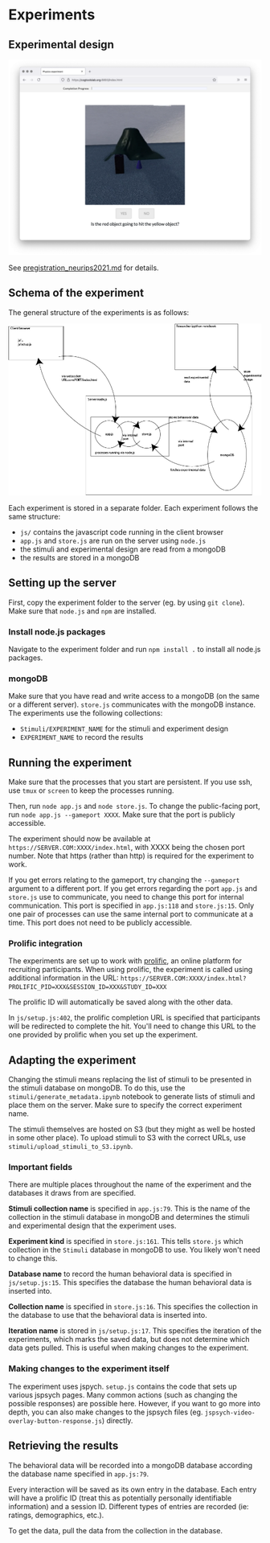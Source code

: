 # Experiments

## Experimental design
![picture 2](.README/screenshot%20of%20the%20experiment.png)  

See [pregistration_neurips2021.md](prereg/preregistration_neurips2021.md) for details.

## Schema of the experiment

The general structure of the experiments is as follows:

![schema](.README/experimental_setup_structure_schema.png)  

Each experiment is stored in a separate folder. Each experiment follows the same structure:
* `js/` contains the javascript code running in the client browser
* `app.js` and `store.js` are run on the server using `node.js`
* the stimuli and experimental design are read from a mongoDB
* the results are stored in a mongoDB

## Setting up the server

First, copy the experiment folder to the server (eg. by using `git clone`). Make sure that `node.js` and `npm` are installed.

### Install node.js packages
Navigate to the experiment folder and run `npm install .` to install all node.js packages.

### mongoDB
Make sure that you have read and write access to a mongoDB (on the same or a different server). `store.js` communicates with the mongoDB instance. 
The experiments use the following collections:
* `Stimuli/EXPERIMENT_NAME` for the stimuli and experiment design
* `EXPERIMENT_NAME` to record the results

## Running the experiment

Make sure that the processes that you start are persistent. If you use ssh, use `tmux` or `screen` to keep the processes running.

Then, run `node app.js` and `node store.js`.
To change the public-facing port, run `node app.js --gameport XXXX`.
Make sure that the port is publicly accessible.

The experiment should now be available at `https://SERVER.COM:XXXX/index.html`, with XXXX being the chosen port number.
Note that https (rather than http) is required for the experiment to work.

If you get errors relating to the gameport, try changing the `--gameport` argument to a different port. 
If you get errors regarding the port `app.js` and `store.js` use to communicate, you need to change this port for internal communication. This port is specified in `app.js:118` and `store.js:15`. Only one pair of processes can use the same internal port to communicate at a time. This port does not need to be publicly accessible.

### Prolific integration

The experiments are set up to work with [prolific](https://prolific.co), an online platform for recruiting participants. 
When using prolific, the experiment is called using additional information in the URL:
`https://SERVER.COM:XXXX/index.html?PROLIFIC_PID=XXX&SESSION_ID=XXX&STUDY_ID=XXX`

The prolific ID will automatically be saved along with the other data.

In `js/setup.js:402`, the prolific completion URL is specified that participants will be redirected to complete the hit. You'll need to change this URL to the one provided by prolific when you set up the experiment.

## Adapting the experiment

Changing the stimuli means replacing the list of stimuli to be presented in the stimuli database on mongoDB. 
To do this, use the `stimuli/generate_metadata.ipynb` notebook to generate lists of stimuli and place them on the server. Make sure to specify the correct experiment name.

The stimuli themselves are hosted on S3 (but they might as well be hosted in some other place). To upload stimuli to S3 with the correct URLs, use `stimuli/upload_stimuli_to_S3.ipynb`.

### Important fields

There are multiple places throughout the name of the experiment and the databases it draws from are specified. 

**Stimuli collection name** is specified in `app.js:79`. This is the name of the collection in the stimuli database in mongoDB and determines the stimuli and experimental design that the experiment uses.

**Experiment kind** is specified in `store.js:161`. This tells `store.js` which collection in the `Stimuli` database in mongoDB to use. You likely won't need to change this.

**Database name** to record the human behavioral data is specified in `js/setup.js:15`. This specifies the database the human behavioral data is inserted into.

**Collection name** is specified in `store.js:16`. This specifies the collection in the database to use that the behavioral data is inserted into.

**Iteration name** is stored in `js/setup.js:17`. This specifies the iteration of the experiments, which marks the saved data, but does not determine which data gets pulled. This is useful when making changes to the experiment.

### Making changes to the experiment itself

The experiment uses jspych. 
`setup.js` contains the code that sets up various jspsych pages. 
Many common actions (such as changing the possible responses) are possible here. 
However, if you want to go more into depth, you can also make changes to the jspsych files (eg. `jspsych-video-overlay-button-response.js`) directly.

## Retrieving the results

The behavioral data will be recorded into a mongoDB database according the database name specified in `app.js:79`.

Every interaction will be saved as its own entry in the database. Each entry will have a prolific ID (treat this as potentially personally identifiable information) and a session ID. 
Different types of entries are recorded (ie: ratings, demographics, etc.).

To get the data, pull the data from the collection in the database. 